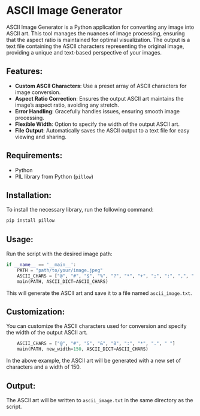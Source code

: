 # ASCII Image Generator

ASCII Image Generator is a Python application for converting any image into ASCII art. This tool manages the nuances of image processing, ensuring that the aspect ratio is maintained for optimal visualization. The output is a text file containing the ASCII characters representing the original image, providing a unique and text-based perspective of your images.

## Features:

- **Custom ASCII Characters**: Use a preset array of ASCII characters for image conversion.
- **Aspect Ratio Correction**: Ensures the output ASCII art maintains the image’s aspect ratio, avoiding any stretch.
- **Error Handling**: Gracefully handles issues, ensuring smooth image processing.
- **Flexible Width**: Option to specify the width of the output ASCII art.
- **File Output**: Automatically saves the ASCII output to a text file for easy viewing and sharing.

## Requirements:

- Python
- PIL library from Python (`pillow`)

## Installation:

To install the necessary library, run the following command:

```bash
pip install pillow
```

## Usage:

Run the script with the desired image path:

```python
if __name__ == '__main__':
    PATH = "path/to/your/image.jpeg"
    ASCII_CHARS = ["@", "#", "$", "%", "?", "*", "+", ";", ":", ",", "."]
    main(PATH, ASCII_DICT=ASCII_CHARS)
```

This will generate the ASCII art and save it to a file named `ascii_image.txt`.

## Customization:

You can customize the ASCII characters used for conversion and specify the width of the output ASCII art.

```python
    ASCII_CHARS = ["@", "#", "S", "&", "8", ":", "*", ".", " "]
    main(PATH, new_width=150, ASCII_DICT=ASCII_CHARS)
```

In the above example, the ASCII art will be generated with a new set of characters and a width of 150.

## Output:

The ASCII art will be written to `ascii_image.txt` in the same directory as the script.
